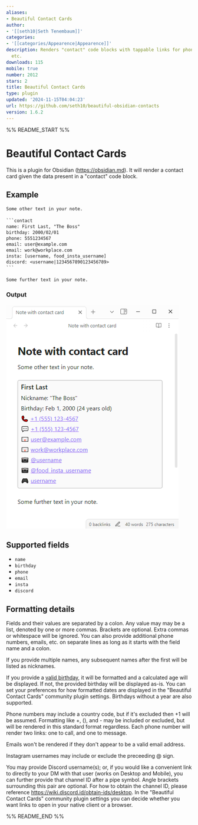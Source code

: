 ```yaml
---
aliases:
- Beautiful Contact Cards
author:
- '[[seth10|Seth Tenembaum]]'
categories:
- '[[categories/Appearence|Appearence]]'
description: Renders "contact" code blocks with tappable links for phone, social media,
  etc.
downloads: 115
mobile: true
number: 2012
stars: 2
title: Beautiful Contact Cards
type: plugin
updated: '2024-11-15T04:04:23'
url: https://github.com/seth10/beautiful-obsidian-contacts
version: 1.6.2
---
```


%% README_START %%

# Beautiful Contact Cards

This is a plugin for Obsidian (https://obsidian.md). It will render a contact card given the data present in a "contact" code block.

## Example
````
Some other text in your note.

```contact
name: First Last, "The Boss"
birthday: 2000/02/01
phone: 5551234567
email: user@example.com
email: work@workplace.com
insta: [username, food_insta_username]
discord: <username|1234567890123456789>
```

Some further text in your note.
````

### Output
![An Obsidian window showing a note in editing mode with a card rendered in the middle, containing a name and linked contact info](https://raw.githubusercontent.com/seth10/beautiful-obsidian-contacts/HEAD/example-output.png)

## Supported fields
- `name`
- `birthday`
- `phone`
- `email`
- `insta`
- `discord`

## Formatting details
Fields and their values are separated by a colon. Any value may may be a list, denoted by one or more commas. Brackets are optional. Extra commas or whitespace will be ignored. You can also provide additional phone numbers, emails, etc. on separate lines as long as it starts with the field name and a colon.

If you provide multiple names, any subsequent names after the first will be listed as nicknames.

If you provide a [valid birthday](https://developer.mozilla.org/en-US/docs/Web/JavaScript/Reference/Global_Objects/Date/Date#date_string), it will be formatted and a calculated age will be displayed. If not, the provided birthday will be displayed as-is. You can set your preferences for how formatted dates are displayed in the "Beautiful Contact Cards" community plugin settings. Birthdays without a year are also supported.

Phone numbers may include a country code, but if it's excluded then +1 will be assumed. Formatting like +, (), and - may be included or excluded, but will be rendered in this standard format regardless. Each phone number will render two links: one to call, and one to message.

Emails won't be rendered if they don't appear to be a valid email address.

Instagram usernames may include or exclude the preceeding @ sign.

You may provide Discord username(s); or, if you would like a convenient link to directly to your DM with that user (works on Desktop and Mobile), you can further provide that channel ID after a pipe symbol. Angle brackets surrounding this pair are optional. For how to obtain the channel ID, please reference https://wiki.discord.id/obtain-ids/desktop. In the "Beautiful Contact Cards" community plugin settings you can decide whether you want links to open in your native client or a browser.


%% README_END %%
